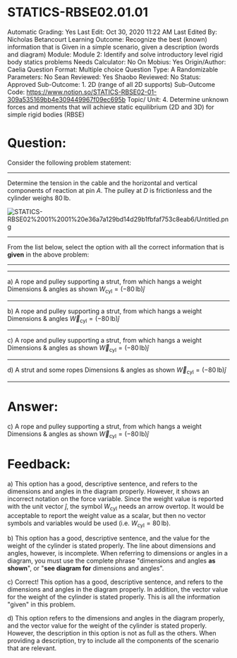# STATICS-RBSE02.01.01

Automatic Grading: Yes
Last Edit: Oct 30, 2020 11:22 AM
Last Edited By: Nicholas Betancourt
Learning Outcome: Recognize the best (known) information that is Given in a simple scenario, given a description (words and diagram)
Module: Module 2: Identify and solve introductory level rigid body statics problems
Needs Calculator: No
On Mobius: Yes
Origin/Author: Caelia
Question Format: Multiple choice
Question Type: A
Randomizable Parameters: No
Sean Reviewed: Yes
Shaobo Reviewed: No
Status: Approved
Sub-Outcome: 1. 2D (range of all 2D supports)
Sub-Outcome Code: https://www.notion.so/STATICS-RBSE02-01-309a535169bb4e309449967f09ec695b
Topic/ Unit: 4. Determine unknown forces and moments that will achieve static equilibrium (2D and 3D) for simple rigid bodies (RBSE)

# Question:

Consider the following problem statement:

---

Determine the tension in the cable and the horizontal and vertical components of reaction at pin $A$. The pulley at $D$ is frictionless and the cylinder weighs $80\,\mathrm{lb}$. 

![STATICS-RBSE02%2001%2001%20e36a7a129bd14d29b1fbfaf753c8eab6/Untitled.png](STATICS-RBSE02%2001%2001%20e36a7a129bd14d29b1fbfaf753c8eab6/Untitled.png)

---

From the list below, select the option with all the correct information that is **given** in the above problem:

---

---

a) A rope and pulley supporting a strut, from which hangs a weight
Dimensions & angles as shown
$W_{\mathrm{cyl}}=(-80\,\mathrm{lb})\hat{j}$

---

b) A rope and pulley supporting a strut, from which hangs a weight
Dimensions & angles
$\overrightarrow{W}_{\mathrm{cyl}}=(-80\,\mathrm{lb})\hat{j}$

---

c) A rope and pulley supporting a strut, from which hangs a weight
Dimensions & angles as shown
$\overrightarrow{W}_{\mathrm{cyl}}=(-80\,\mathrm{lb})\hat{j}$

---

d) A strut and some ropes
Dimensions & angles as shown
$\overrightarrow{W}_{\mathrm{cyl}}=(-80\,\mathrm{lb})\hat{j}$

---

# Answer:

c) A rope and pulley supporting a strut, from which hangs a weight
Dimensions & angles as shown
$\overrightarrow{W}_{\mathrm{cyl}}=(-80\,\mathrm{lb})\hat{j}$

# Feedback:

a) This option has a good, descriptive sentence, and refers to the dimensions and angles in the diagram properly. However, it shows an incorrect notation on the force variable. Since the weight value is reported with the unit vector $\hat{j}$, the symbol $W_{\mathrm{cyl}}$ needs an arrow overtop. It would be acceptable to report the weight value as a scalar, but then no vector symbols and variables would be used (i.e. $W_{\mathrm{cyl}}=80\,\mathrm{lb}$). 

b) This option has a good, descriptive sentence, and the value for the weight of the cylinder is stated properly. The line about dimensions and angles, however, is incomplete. When referring to dimensions or angles in a diagram, you must use the complete phrase "dimensions and angles **as shown**", or "**see diagram for** dimensions and angles".

c) Correct! This option has a good, descriptive sentence, and refers to the dimensions and angles in the diagram properly. In addition, the vector value for the weight of the cylinder is stated properly. This is all the information "given" in this problem.

d) This option refers to the dimensions and angles in the diagram properly, and the vector value for the weight of the cylinder is stated properly. However, the description in this option is not as full as the others. When providing a description, try to include all the components of the scenario that are relevant.